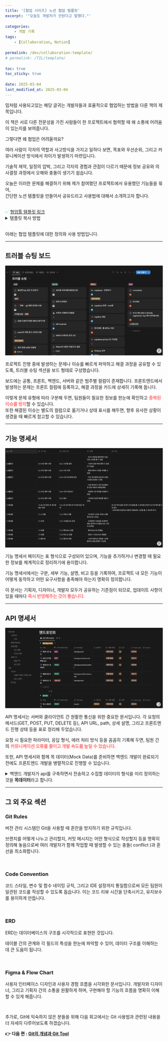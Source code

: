 ```yaml
---
title: '[협업 시리즈] 노션 협업 템플릿'
excerpt: '"오늘도 개발자가 안된다고 말했다."'

categories:
    - 개발 기록
tags:
    - [Collaboration, Notion]

permalink: /dev/collaboration-template/
# permalink: /TIL/template/

toc: true
toc_sticky: true

date: 2025-03-04
last_modified_at: 2025-03-04
---
```


밈처럼 사용되고있는 해당 글귀는 개발자들과 효율적으로 협업하는 방법을 다룬 책의 제목입니다.

이 책은 서로 다른 전문성을 가진 사람들이 한 프로젝트에서 협력할 때 왜 소통에 어려움이 있는지를 보여줍니다.

그렇다면 왜 협업은 어려울까요?

여러 사람이 각자의 역할과 사고방식을 가지고 일하다 보면, 목표와 우선순위, 그리고 커뮤니케이션 방식에서 차이가 발생하기 마련입니다.

기술적 제약, 일정의 압박, 그리고 각자의 경험과 관점이 다르기 때문에 정보 공유와 의사결정 과정에서 오해와 충돌이 생기기 쉽습니다.

오늘은 이러한 문제를 해결하기 위해 제가 참여했던 프로젝트에서 유용했던 기능들을 묶어,  
간단한 노션 템플릿을 만들어서 공유드리고 사용법에 대해서 소개하고자 합니다.

<br>

<div class="callout">
  <span style="color: #2ecc71;">✅</span> <a href="https://www.notion.so/1ac65c9dcc0a80aa9e43d4dc08996d11?pvs=21" target="_blank">협업툴 템플릿 링크</a>
</div>

<details>
<summary>템플릿 복사 방법</summary>
<div markdown="1">

1. 협업툴 템플릿 클릭
2. 우측 상단의 설정 버튼 클릭
3. 템플릿 복제하기 선택

</div>
</details>

<br>

아래는 협업 템플릿에 대한 정의와 사용 방법입니다.

---

## 트러블 슈팅 보드

![트러블슈팅](/assets/img/convention01.png)

프로젝트 진행 중에 발생하는 문제나 이슈를 빠르게 파악하고 해결 과정을 공유할 수 있도록, 트러블 슈팅 섹션을 보드 형태로 구성했습니다.

보드에는 공통, 프론트, 백엔드, 서버와 같은 범주별 컬럼이 존재합니다. 프론트엔드에서 발생하는 문제는 프론트 컬럼에 등록하고, 해결 과정을 카드에 상세히 기록해 둡니다.

이렇게 문제 유형에 따라 구분해 두면, 팀원들이 필요한 정보를 한눈에 확인하고 <span style="color: #FF6B6B">**중복된 이슈를 방지**</span>할 수 있습니다.  
또한 해결된 이슈는 별도의 컬럼으로 옮기거나 상태 표시를 해두면, 향후 유사한 상황이 생겼을 때 빠르게 참고할 수 있습니다.

---

## 기능 명세서

![기능 명세서](/assets/img/convention02.png)

기능 명세서 페이지는 표 형식으로 구성되어 있으며, 기능을 추가하거나 변경할 때 필요한 정보를 체계적으로 정리하기에 용이합니다.

기능 명세서에서는 구분, 세부 기능, 설명, 비고 등을 기록하여, 프로젝트 내 모든 기능이 어떻게 동작하고 어떤 요구사항을 충족해야 하는지 명확히 정의합니다.

이 문서는 기획자, 디자이너, 개발자 모두가 공유하는 기준점이 되므로, 업데이트 사항이 있을 때마다 <span style="color: #FF6B6B">**즉시 반영해주는 것이 좋습니다.**</span>

---

## API 명세서

![api 명세서](/assets/img/convention03.png)

API 명세서는 서버와 클라이언트 간 원활한 통신을 위한 중요한 문서입니다. 각 요청의 메서드(GET, POST, PUT, DELETE 등), API URL, path, 상세 설명, 그리고 프론트엔드 진행 상태 등을 표로 정리해 두었습니다.

요청 시 필요한 파라미터, 응답 형식, 에러 처리 방식 등을 꼼꼼히 기록해 두면, 팀원 간의 <span style="color: #FF6B6B">**커뮤니케이션 오류를 줄이고 개발 속도를 높일 수 있습니다.**</span>

또한, API 명세서와 함께 목 데이터(Mock Data)를 준비하면 백엔드 개발이 완료되기 전에도 프론트엔드 개발을 병렬적으로 진행할 수 있습니다.

<details>
<summary>백엔드 개발자가 api를 구축하면서 전송하고 수집할 데이터의 형식을 미리 정의하는것을 <strong>목데이터</strong>라고 합니다.</summary>
<div markdown="1">

```json
{
    "status": 200,
    "message": "사용자 목록 조회 성공",
    "data": {
        "users": [
            {
                "id": 1,
                "username": "user1",
                "email": "user1@example.com",
                "created_at": "2023-03-15T09:30:00Z"
            },
            {
                "id": 2,
                "username": "user2",
                "email": "user2@example.com",
                "created_at": "2023-04-20T14:25:00Z"
            },
            {
                "id": 3,
                "username": "user3",
                "email": "user3@example.com",
                "created_at": "2023-05-10T11:15:00Z"
            }
        ],
        "total_count": 3,
        "page": 1,
        "limit": 10
    }
}
```

</div>
</details>

---

## 그 외 주요 섹션

### Git Rules

버전 관리 시스템인 Git을 사용할 때 혼란을 방지하기 위한 규칙입니다.

브랜치를 어떻게 나누고 관리할지, 커밋 메시지는 어떤 형식으로 작성할지 등을 명확히 정의해 놓음으로써 여러 개발자가 함께 작업할 때 발생할 수 있는 충돌( conflict )과 혼선을 최소화합니다.

<br>

### Code Convention

코드 스타일, 변수 및 함수 네이밍 규칙, 그리고 IDE 설정까지 통일함으로써 모든 팀원이 일관된 코드를 작성할 수 있도록 돕습니다. 이는 코드 리뷰 시간을 단축시키고, 유지보수를 용이하게 만듭니다.

<br>

### ERD

ERD는 데이터베이스의 구조를 시각적으로 표현한 것입니다.

테이블 간의 관계와 각 필드의 특성을 한눈에 파악할 수 있어, 데이터 구조를 이해하는 데 큰 도움이 됩니다.

<br>

### Figma & Flow Chart

사용자 인터페이스 디자인과 사용자 경험 흐름을 시각화한 문서입니다. 개발자와 디자이너, 그리고 기획자 간의 소통을 원활하게 하며, 구현해야 할 기능의 흐름을 명확히 이해할 수 있게 해줍니다.

<br>

추가로, Git에 익숙하지 않은 분들을 위해 다음 회고에서는 Git 사용법과 관련된 내용을 더 자세히 다루어보도록 하겠습니다.

**👉 다음 편 : [Git의 개념과 Git Tool](https://jjok97.github.io/dev/git-guide-1)**
